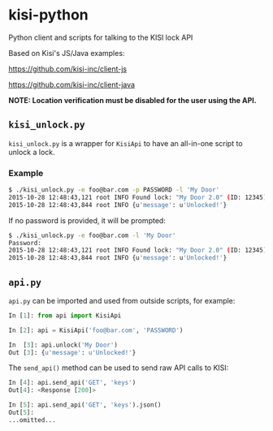 # kisi-python
Python client and scripts for talking to the KISI lock API

Based on Kisi's JS/Java examples:

https://github.com/kisi-inc/client-js

https://github.com/kisi-inc/client-java

**NOTE: Location verification must be disabled for the user using the API.**

## `kisi_unlock.py`
`kisi_unlock.py` is a wrapper for `KisiApi` to have an all-in-one script to unlock a lock.

### Example
```bash
$ ./kisi_unlock.py -e foo@bar.com -p PASSWORD -l 'My Door'
2015-10-28 12:48:43,121 root INFO Found lock: "My Door 2.0" (ID: 12345)
2015-10-28 12:48:43,844 root INFO {u'message': u'Unlocked!'}
```

If no password is provided, it will be prompted:
```bash
$ ./kisi_unlock.py -e foo@bar.com -l 'My Door'
Password:
2015-10-28 12:48:43,121 root INFO Found lock: "My Door 2.0" (ID: 12345)
2015-10-28 12:48:43,844 root INFO {u'message': u'Unlocked!'}
```

## `api.py`
`api.py` can be imported and used from outside scripts, for example:

```python
In [1]: from api import KisiApi

In [2]: api = KisiApi('foo@bar.com', 'PASSWORD')

In  [3]: api.unlock('My Door')
Out [3]: {u'message': u'Unlocked!'}
```

The `send_api()` method can be used to send raw API calls to KISI:
```python
In [4]: api.send_api('GET', 'keys')
Out[4]: <Response [200]>

In [5]: api.send_api('GET', 'keys').json()
Out[5]:
...omitted...
```
